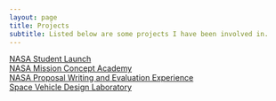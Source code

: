 ```yaml
---
layout: page
title: Projects
subtitle: Listed below are some projects I have been involved in.
---
```


[NASA Student Launch](NSL.md)  
[NASA Mission Concept Academy](MCA.md)  
[NASA Proposal Writing and Evaluation Experience](NPWEE.md)  
[Space Vehicle Design Laboratory](4811.md)  
